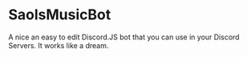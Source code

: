 # SaolsMusicBot
A nice an easy to edit Discord.JS bot that you can use in your Discord Servers. It works like a dream.

